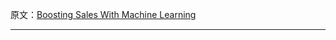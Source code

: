 原文：[Boosting Sales With Machine Learning](https://medium.com/xeneta/boosting-sales-with-machine-learning-fbcf2e618be3)

---